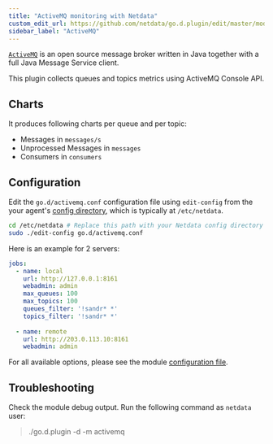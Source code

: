 ```yaml
---
title: "ActiveMQ monitoring with Netdata"
custom_edit_url: https://github.com/netdata/go.d.plugin/edit/master/modules/activemq/README.md
sidebar_label: "ActiveMQ"
---
```




[`ActiveMQ`](https://activemq.apache.org/) is an open source message broker written in Java together with a full Java Message Service client.

This plugin collects queues and topics metrics using ActiveMQ Console API.

## Charts

It produces following charts per queue and per topic:

-   Messages in `messages/s`
-   Unprocessed Messages in `messages`
-   Consumers in `consumers`

## Configuration

Edit the `go.d/activemq.conf` configuration file using `edit-config` from the your agent's [config
directory](/guides/docs/step-by-step/step-04#find-your-netdataconf-file), which is typically at
`/etc/netdata`.

```bash
cd /etc/netdata # Replace this path with your Netdata config directory
sudo ./edit-config go.d/activemq.conf
```

Here is an example for 2 servers:

```yaml
jobs:
  - name: local
    url: http://127.0.0.1:8161
    webadmin: admin
    max_queues: 100
    max_topics: 100
    queues_filter: '!sandr* *'
    topics_filter: '!sandr* *'
    
  - name: remote
    url: http://203.0.113.10:8161
    webadmin: admin
```

For all available options, please see the module [configuration file](https://github.com/netdata/go.d.plugin/blob/master/config/go.d/activemq.conf).

## Troubleshooting

Check the module debug output. Run the following command as `netdata` user:

> ./go.d.plugin -d -m activemq
